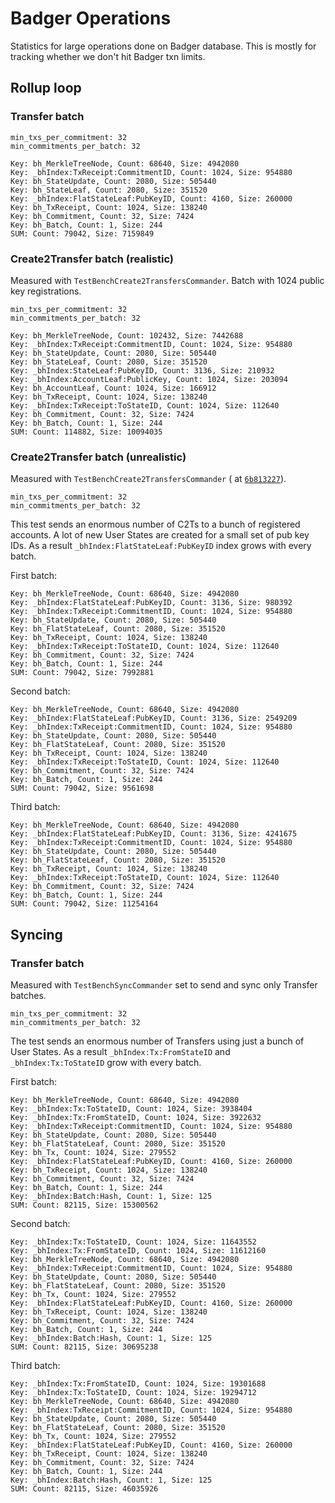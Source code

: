 # Badger Operations

Statistics for large operations done on Badger database.
This is mostly for tracking whether we don't hit Badger txn limits. 

## Rollup loop

### Transfer batch
```
min_txs_per_commitment: 32
min_commitments_per_batch: 32
```

```
Key: bh_MerkleTreeNode, Count: 68640, Size: 4942080
Key: _bhIndex:TxReceipt:CommitmentID, Count: 1024, Size: 954880
Key: bh_StateUpdate, Count: 2080, Size: 505440
Key: bh_StateLeaf, Count: 2080, Size: 351520
Key: _bhIndex:FlatStateLeaf:PubKeyID, Count: 4160, Size: 260000
Key: bh_TxReceipt, Count: 1024, Size: 138240
Key: bh_Commitment, Count: 32, Size: 7424
Key: bh_Batch, Count: 1, Size: 244
SUM: Count: 79042, Size: 7159849
```

### Create2Transfer batch (realistic)
Measured with `TestBenchCreate2TransfersCommander`. Batch with 1024 public key registrations.
```
min_txs_per_commitment: 32
min_commitments_per_batch: 32
```
```
Key: bh_MerkleTreeNode, Count: 102432, Size: 7442688
Key: _bhIndex:TxReceipt:CommitmentID, Count: 1024, Size: 954880
Key: bh_StateUpdate, Count: 2080, Size: 505440
Key: bh_StateLeaf, Count: 2080, Size: 351520
Key: _bhIndex:StateLeaf:PubKeyID, Count: 3136, Size: 210932
Key: _bhIndex:AccountLeaf:PublicKey, Count: 1024, Size: 203094
Key: bh_AccountLeaf, Count: 1024, Size: 166912
Key: bh_TxReceipt, Count: 1024, Size: 138240
Key: _bhIndex:TxReceipt:ToStateID, Count: 1024, Size: 112640
Key: bh_Commitment, Count: 32, Size: 7424
Key: bh_Batch, Count: 1, Size: 244
SUM: Count: 114882, Size: 10094035
```

### Create2Transfer batch (unrealistic)
Measured with `TestBenchCreate2TransfersCommander` (
at [`6b813227`](https://github.com/worldcoin/hubble-commander/commit/6b81322780bb73f21ce25c434265062fc72a44bd)).

```
min_txs_per_commitment: 32
min_commitments_per_batch: 32
```


This test sends an enormous number of C2Ts to a bunch of registered accounts. 
A lot of new User States are created for a small set of pub key IDs.
As a result `_bhIndex:FlatStateLeaf:PubKeyID` index grows with every batch.


First batch:
```
Key: bh_MerkleTreeNode, Count: 68640, Size: 4942080
Key: _bhIndex:FlatStateLeaf:PubKeyID, Count: 3136, Size: 980392
Key: _bhIndex:TxReceipt:CommitmentID, Count: 1024, Size: 954880
Key: bh_StateUpdate, Count: 2080, Size: 505440
Key: bh_FlatStateLeaf, Count: 2080, Size: 351520
Key: bh_TxReceipt, Count: 1024, Size: 138240
Key: _bhIndex:TxReceipt:ToStateID, Count: 1024, Size: 112640
Key: bh_Commitment, Count: 32, Size: 7424
Key: bh_Batch, Count: 1, Size: 244
SUM: Count: 79042, Size: 7992881
```

Second batch:
```
Key: bh_MerkleTreeNode, Count: 68640, Size: 4942080
Key: _bhIndex:FlatStateLeaf:PubKeyID, Count: 3136, Size: 2549209
Key: _bhIndex:TxReceipt:CommitmentID, Count: 1024, Size: 954880
Key: bh_StateUpdate, Count: 2080, Size: 505440
Key: bh_FlatStateLeaf, Count: 2080, Size: 351520
Key: bh_TxReceipt, Count: 1024, Size: 138240
Key: _bhIndex:TxReceipt:ToStateID, Count: 1024, Size: 112640
Key: bh_Commitment, Count: 32, Size: 7424
Key: bh_Batch, Count: 1, Size: 244
SUM: Count: 79042, Size: 9561698
```

Third batch:
```
Key: bh_MerkleTreeNode, Count: 68640, Size: 4942080
Key: _bhIndex:FlatStateLeaf:PubKeyID, Count: 3136, Size: 4241675
Key: _bhIndex:TxReceipt:CommitmentID, Count: 1024, Size: 954880
Key: bh_StateUpdate, Count: 2080, Size: 505440
Key: bh_FlatStateLeaf, Count: 2080, Size: 351520
Key: bh_TxReceipt, Count: 1024, Size: 138240
Key: _bhIndex:TxReceipt:ToStateID, Count: 1024, Size: 112640
Key: bh_Commitment, Count: 32, Size: 7424
Key: bh_Batch, Count: 1, Size: 244
SUM: Count: 79042, Size: 11254164
```

## Syncing

### Transfer batch
Measured with `TestBenchSyncCommander` set to send and sync only Transfer batches.
```
min_txs_per_commitment: 32
min_commitments_per_batch: 32
```
The test sends an enormous number of Transfers using just a bunch of User States. 
As a result `_bhIndex:Tx:FromStateID` and `_bhIndex:Tx:ToStateID` grow with every batch.

First batch:
```
Key: bh_MerkleTreeNode, Count: 68640, Size: 4942080
Key: _bhIndex:Tx:ToStateID, Count: 1024, Size: 3938404
Key: _bhIndex:Tx:FromStateID, Count: 1024, Size: 3922632
Key: _bhIndex:TxReceipt:CommitmentID, Count: 1024, Size: 954880
Key: bh_StateUpdate, Count: 2080, Size: 505440
Key: bh_FlatStateLeaf, Count: 2080, Size: 351520
Key: bh_Tx, Count: 1024, Size: 279552
Key: _bhIndex:FlatStateLeaf:PubKeyID, Count: 4160, Size: 260000
Key: bh_TxReceipt, Count: 1024, Size: 138240
Key: bh_Commitment, Count: 32, Size: 7424
Key: bh_Batch, Count: 1, Size: 244
Key: _bhIndex:Batch:Hash, Count: 1, Size: 125
SUM: Count: 82115, Size: 15300562
```
Second batch:
```
Key: _bhIndex:Tx:ToStateID, Count: 1024, Size: 11643552
Key: _bhIndex:Tx:FromStateID, Count: 1024, Size: 11612160
Key: bh_MerkleTreeNode, Count: 68640, Size: 4942080
Key: _bhIndex:TxReceipt:CommitmentID, Count: 1024, Size: 954880
Key: bh_StateUpdate, Count: 2080, Size: 505440
Key: bh_FlatStateLeaf, Count: 2080, Size: 351520
Key: bh_Tx, Count: 1024, Size: 279552
Key: _bhIndex:FlatStateLeaf:PubKeyID, Count: 4160, Size: 260000
Key: bh_TxReceipt, Count: 1024, Size: 138240
Key: bh_Commitment, Count: 32, Size: 7424
Key: bh_Batch, Count: 1, Size: 244
Key: _bhIndex:Batch:Hash, Count: 1, Size: 125
SUM: Count: 82115, Size: 30695238
```
Third batch:
```
Key: _bhIndex:Tx:FromStateID, Count: 1024, Size: 19301688
Key: _bhIndex:Tx:ToStateID, Count: 1024, Size: 19294712
Key: bh_MerkleTreeNode, Count: 68640, Size: 4942080
Key: _bhIndex:TxReceipt:CommitmentID, Count: 1024, Size: 954880
Key: bh_StateUpdate, Count: 2080, Size: 505440
Key: bh_FlatStateLeaf, Count: 2080, Size: 351520
Key: bh_Tx, Count: 1024, Size: 279552
Key: _bhIndex:FlatStateLeaf:PubKeyID, Count: 4160, Size: 260000
Key: bh_TxReceipt, Count: 1024, Size: 138240
Key: bh_Commitment, Count: 32, Size: 7424
Key: bh_Batch, Count: 1, Size: 244
Key: _bhIndex:Batch:Hash, Count: 1, Size: 125
SUM: Count: 82115, Size: 46035926
```

